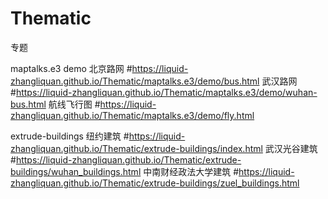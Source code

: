 # Thematic
专题

maptalks.e3 demo
北京路网
#https://liquid-zhangliquan.github.io/Thematic/maptalks.e3/demo/bus.html
武汉路网
#https://liquid-zhangliquan.github.io/Thematic/maptalks.e3/demo/wuhan-bus.html
航线飞行图
#https://liquid-zhangliquan.github.io/Thematic/maptalks.e3/demo/fly.html


extrude-buildings
纽约建筑
#https://liquid-zhangliquan.github.io/Thematic/extrude-buildings/index.html
武汉光谷建筑
#https://liquid-zhangliquan.github.io/Thematic/extrude-buildings/wuhan_buildings.html
中南财经政法大学建筑
#https://liquid-zhangliquan.github.io/Thematic/extrude-buildings/zuel_buildings.html


